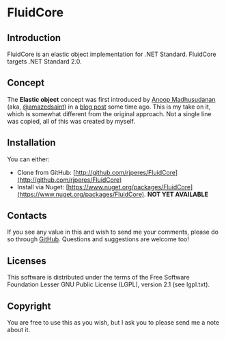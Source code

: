 # FluidCore

## Introduction
FluidCore is an elastic object implementation for .NET Standard.
FluidCore targets .NET Standard 2.0.

## Concept
The **Elastic object** concept was first introduced by <a href="http://www.amazedsaint.com/" target="_blank">Anoop Madhusudanan</a> (aka, <a href="http://twitter.com/amazedsaint" target="_blank">@amazedsaint</a>) in a <a href="http://www.amazedsaint.com/2010/02/introducing-elasticobject-for-net-40.html" target="_blank">blog post</a> some time ago.
This is my take on it, which is somewhat different from the original approach. Not a single line was copied, all of this was created by myself.

## Installation
You can either:

- Clone from GitHub: [http://github.com/rjperes/FluidCore](http://github.com/rjperes/FluidCore)
- Install via Nuget: [https://www.nuget.org/packages/FluidCore](https://www.nuget.org/packages/FluidCore). **NOT YET AVAILABLE**

## Contacts
If you see any value in this and wish to send me your comments, please do so through [GitHub](https://github.com/rjperes/FluidCore). Questions and suggestions are welcome too!

## Licenses
This software is distributed under the terms of the Free Software Foundation Lesser GNU Public License (LGPL), version 2.1 (see lgpl.txt).

## Copyright
You are free to use this as you wish, but I ask you to please send me a note about it.